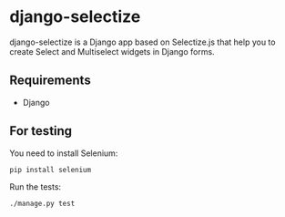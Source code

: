 django-selectize
================

django-selectize  is a Django app based on Selectize.js that help you to create Select and Multiselect widgets in Django forms.


Requirements
------------

* Django

For testing
-----------
You need to install Selenium:

    pip install selenium

Run the tests:

    ./manage.py test
